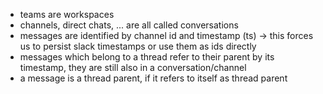 - teams are workspaces
- channels, direct chats, ... are all called conversations
- messages are identified by channel id and timestamp (ts) -> this forces us to persist slack timestamps or use them as ids directly
- messages which belong to a thread refer to their parent by its timestamp, they are still also in a conversation/channel
- a message is a thread parent, if it refers to itself as thread parent
